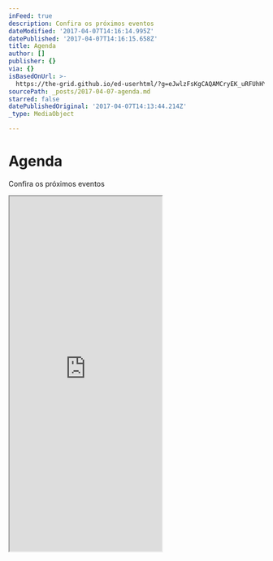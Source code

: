 ```yaml
---
inFeed: true
description: Confira os próximos eventos
dateModified: '2017-04-07T14:16:14.995Z'
datePublished: '2017-04-07T14:16:15.658Z'
title: Agenda
author: []
publisher: {}
via: {}
isBasedOnUrl: >-
  https://the-grid.github.io/ed-userhtml/?g=eJwlzFsKgCAQAMCryEK_uRFUhHYXK00Rs3R73T6oA8wIZ5IKmuU0SbBEW-45J63CsZVTDNxnZ5rH5-reqfPmXGtgnxhjmnWSgMAuN5OVUCEWwKx2iyUJLSIMgv_98AJRQSJS
sourcePath: _posts/2017-04-07-agenda.md
starred: false
datePublishedOriginal: '2017-04-07T14:13:44.214Z'
_type: MediaObject

---
```

# **Agenda**

Confira os próximos eventos

<iframe src="https://the-grid.github.io/ed-userhtml/?g=eJwlzFsKgCAQAMCryEK_uRFUhHYXK00Rs3R73T6oA8wIZ5IKmuU0SbBEW-45J63CsZVTDNxnZ5rH5-reqfPmXGtgnxhjmnWSgMAuN5OVUCEWwKx2iyUJLSIMgv_98AJRQSJS" height="700" style=""></iframe>
